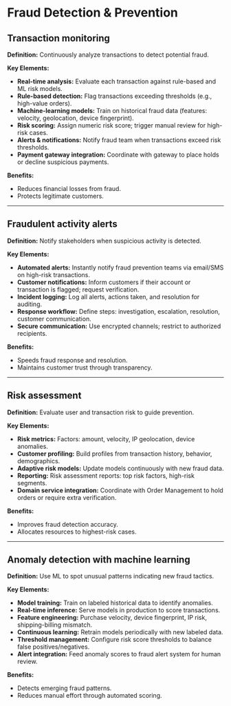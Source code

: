# Fraud Detection & Prevention

## Transaction monitoring

**Definition:** Continuously analyze transactions to detect potential fraud.

**Key Elements:**

- **Real-time analysis:** Evaluate each transaction against rule-based and ML risk models.
- **Rule-based detection:** Flag transactions exceeding thresholds (e.g., high-value orders).
- **Machine-learning models:** Train on historical fraud data (features: velocity, geolocation, device fingerprint).
- **Risk scoring:** Assign numeric risk score; trigger manual review for high-risk cases.
- **Alerts & notifications:** Notify fraud team when transactions exceed risk thresholds.
- **Payment gateway integration:** Coordinate with gateway to place holds or decline suspicious payments.

**Benefits:**
- Reduces financial losses from fraud.
- Protects legitimate customers.

---

## Fraudulent activity alerts

**Definition:** Notify stakeholders when suspicious activity is detected.

**Key Elements:**

- **Automated alerts:** Instantly notify fraud prevention teams via email/SMS on high-risk transactions.
- **Customer notifications:** Inform customers if their account or transaction is flagged; request verification.
- **Incident logging:** Log all alerts, actions taken, and resolution for auditing.
- **Response workflow:** Define steps: investigation, escalation, resolution, customer communication.
- **Secure communication:** Use encrypted channels; restrict to authorized recipients.

**Benefits:**
- Speeds fraud response and resolution.
- Maintains customer trust through transparency.

---

## Risk assessment

**Definition:** Evaluate user and transaction risk to guide prevention.

**Key Elements:**

- **Risk metrics:** Factors: amount, velocity, IP geolocation, device anomalies.
- **Customer profiling:** Build profiles from transaction history, behavior, demographics.
- **Adaptive risk models:** Update models continuously with new fraud data.
- **Reporting:** Risk assessment reports: top risk factors, high-risk segments.
- **Domain service integration:** Coordinate with Order Management to hold orders or require extra verification.

**Benefits:**
- Improves fraud detection accuracy.
- Allocates resources to highest-risk cases.

---

## Anomaly detection with machine learning

**Definition:** Use ML to spot unusual patterns indicating new fraud tactics.

**Key Elements:**

- **Model training:** Train on labeled historical data to identify anomalies.
- **Real-time inference:** Serve models in production to score transactions.
- **Feature engineering:** Purchase velocity, device fingerprint, IP risk, shipping-billing mismatch.
- **Continuous learning:** Retrain models periodically with new labeled data.
- **Threshold management:** Configure risk score thresholds to balance false positives/negatives.
- **Alert integration:** Feed anomaly scores to fraud alert system for human review.

**Benefits:**
- Detects emerging fraud patterns.
- Reduces manual effort through automated scoring.

